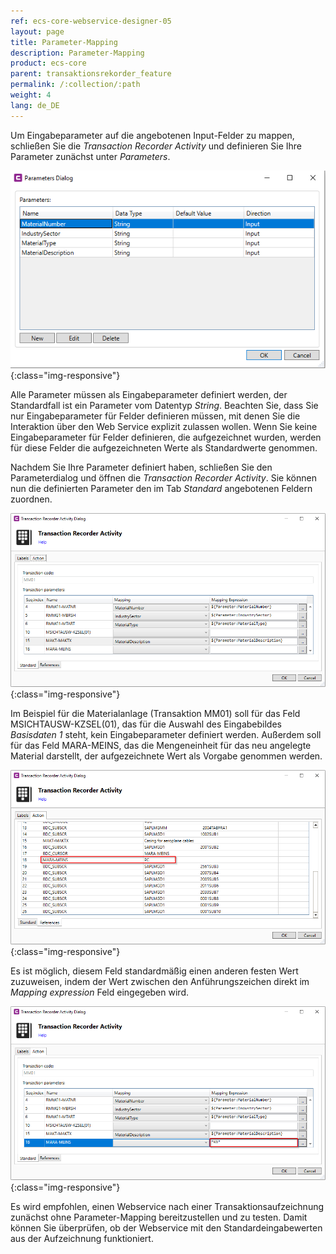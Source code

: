 ```yaml
---
ref: ecs-core-webservice-designer-05
layout: page
title: Parameter-Mapping
description: Parameter-Mapping
product: ecs-core
parent: transaktionsrekorder_feature
permalink: /:collection/:path
weight: 4
lang: de_DE
---
```


Um Eingabeparameter auf die angebotenen Input-Felder zu mappen, schließen Sie die *Transaction Recorder Activity* und definieren Sie Ihre Parameter zunächst unter *Parameters*.

![ta_rec_feature_12](/img/content/ecscore/ecscore-wsd_ta_rec_12.png){:class="img-responsive"}


Alle Parameter müssen als Eingabeparameter definiert werden, der Standardfall ist ein Parameter vom Datentyp *String*. 
Beachten Sie, dass Sie nur Eingabeparameter für Felder definieren müssen, mit denen Sie die Interaktion über den Web Service explizit zulassen wollen. Wenn Sie keine Eingabeparameter für Felder definieren, die aufgezeichnet wurden, 
werden für diese Felder die aufgezeichneten Werte als Standardwerte genommen.


Nachdem Sie Ihre Parameter definiert haben, schließen Sie den Parameterdialog und öffnen die *Transaction Recorder Activity*. Sie können nun die definierten Parameter den im Tab *Standard* angebotenen Feldern zuordnen. 

![ta_rec_feature_13](/img/content/ecscore/ecscore-wsd_ta_rec_13.png){:class="img-responsive"}


Im Beispiel für die Materialanlage (Transaktion MM01) soll für das Feld MSICHTAUSW-KZSEL(01), das für die Auswahl des Eingabebildes *Basisdaten 1* steht, kein Eingabeparameter definiert werden. 
Außerdem soll für das Feld MARA-MEINS, das die Mengeneinheit für das neu angelegte Material darstellt, der aufgezeichnete Wert als Vorgabe genommen werden.   

![ta_rec_feature_14](/img/content/ecscore/ecscore-wsd_ta_rec_14.png){:class="img-responsive"}

Es ist möglich, diesem Feld standardmäßig einen anderen festen Wert zuzuweisen, indem der Wert zwischen den Anführungszeichen direkt im *Mapping expression* Feld eingegeben wird.

![ta_rec_feature_15](/img/content/ecscore/ecscore-wsd_ta_rec_15.png){:class="img-responsive"}

Es wird empfohlen, einen Webservice nach einer Transaktionsaufzeichnung zunächst ohne Parameter-Mapping bereitzustellen und zu testen. Damit können Sie überprüfen, ob der Webservice mit den Standardeingabewerten aus der Aufzeichnung funktioniert. 
